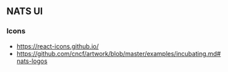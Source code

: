 ## NATS UI

### Icons

- https://react-icons.github.io/
- https://github.com/cncf/artwork/blob/master/examples/incubating.md#nats-logos
